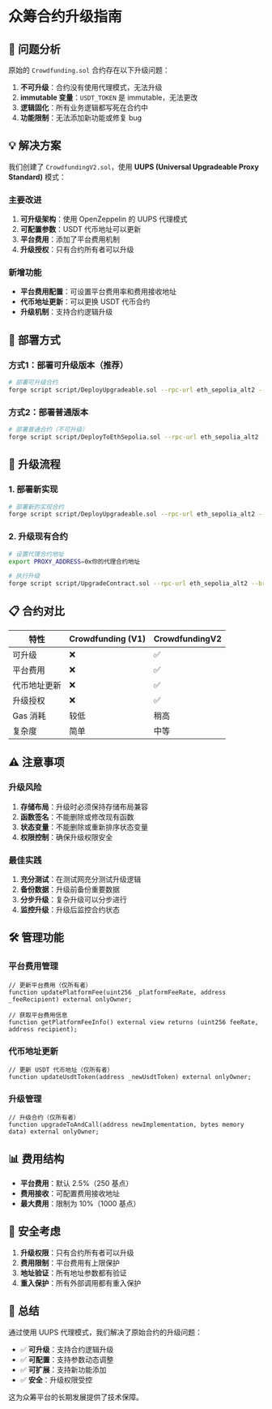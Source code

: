 # 众筹合约升级指南

## 🚨 问题分析

原始的 `Crowdfunding.sol` 合约存在以下升级问题：

1. **不可升级**：合约没有使用代理模式，无法升级
2. **immutable 变量**：`USDT_TOKEN` 是 immutable，无法更改
3. **逻辑固化**：所有业务逻辑都写死在合约中
4. **功能限制**：无法添加新功能或修复 bug

## 💡 解决方案

我们创建了 `CrowdfundingV2.sol`，使用 **UUPS (Universal Upgradeable Proxy Standard)** 模式：

### 主要改进

1. **可升级架构**：使用 OpenZeppelin 的 UUPS 代理模式
2. **可配置参数**：USDT 代币地址可以更新
3. **平台费用**：添加了平台费用机制
4. **升级授权**：只有合约所有者可以升级

### 新增功能

- **平台费用配置**：可设置平台费用率和费用接收地址
- **代币地址更新**：可以更换 USDT 代币合约
- **升级机制**：支持合约逻辑升级

## 🚀 部署方式

### 方式1：部署可升级版本（推荐）

```bash
# 部署可升级合约
forge script script/DeployUpgradeable.sol --rpc-url eth_sepolia_alt2 --broadcast --verify
```

### 方式2：部署普通版本

```bash
# 部署普通合约（不可升级）
forge script script/DeployToEthSepolia.sol --rpc-url eth_sepolia_alt2 --broadcast --verify
```

## 🔄 升级流程

### 1. 部署新实现

```bash
# 部署新的实现合约
forge script script/DeployUpgradeable.sol --rpc-url eth_sepolia_alt2 --broadcast --verify
```

### 2. 升级现有合约

```bash
# 设置代理合约地址
export PROXY_ADDRESS=0x你的代理合约地址

# 执行升级
forge script script/UpgradeContract.sol --rpc-url eth_sepolia_alt2 --broadcast
```

## 📋 合约对比

| 特性 | Crowdfunding (V1) | CrowdfundingV2 |
|------|------------------|----------------|
| 可升级 | ❌ | ✅ |
| 平台费用 | ❌ | ✅ |
| 代币地址更新 | ❌ | ✅ |
| 升级授权 | ❌ | ✅ |
| Gas 消耗 | 较低 | 稍高 |
| 复杂度 | 简单 | 中等 |

## ⚠️ 注意事项

### 升级风险

1. **存储布局**：升级时必须保持存储布局兼容
2. **函数签名**：不能删除或修改现有函数
3. **状态变量**：不能删除或重新排序状态变量
4. **权限控制**：确保升级权限安全

### 最佳实践

1. **充分测试**：在测试网充分测试升级逻辑
2. **备份数据**：升级前备份重要数据
3. **分步升级**：复杂升级可以分步进行
4. **监控升级**：升级后监控合约状态

## 🛠️ 管理功能

### 平台费用管理

```solidity
// 更新平台费用（仅所有者）
function updatePlatformFee(uint256 _platformFeeRate, address _feeRecipient) external onlyOwner;

// 获取平台费用信息
function getPlatformFeeInfo() external view returns (uint256 feeRate, address recipient);
```

### 代币地址更新

```solidity
// 更新 USDT 代币地址（仅所有者）
function updateUsdtToken(address _newUsdtToken) external onlyOwner;
```

### 升级管理

```solidity
// 升级合约（仅所有者）
function upgradeToAndCall(address newImplementation, bytes memory data) external onlyOwner;
```

## 📊 费用结构

- **平台费用**：默认 2.5%（250 基点）
- **费用接收**：可配置费用接收地址
- **最大费用**：限制为 10%（1000 基点）

## 🔐 安全考虑

1. **升级权限**：只有合约所有者可以升级
2. **费用限制**：平台费用有上限保护
3. **地址验证**：所有地址参数都有验证
4. **重入保护**：所有外部调用都有重入保护

## 📝 总结

通过使用 UUPS 代理模式，我们解决了原始合约的升级问题：

- ✅ **可升级**：支持合约逻辑升级
- ✅ **可配置**：支持参数动态调整
- ✅ **可扩展**：支持新功能添加
- ✅ **安全**：升级权限受控

这为众筹平台的长期发展提供了技术保障。

